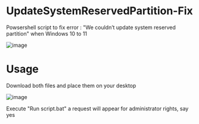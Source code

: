 # UpdateSystemReservedPartition-Fix
Powsershell script to fix error : "We couldn’t update system reserved partition" when Windows 10 to 11 

![image](https://github.com/J-iznoo/UpdateSystemReservedPartition-Fix/assets/93448655/124d1c47-67ad-4865-ac79-56cab51e1ed0)

# Usage

Download both files and place them on your desktop

![image](https://github.com/J-iznoo/UpdateSystemReservedPartition-Fix/assets/93448655/8d836709-f853-4915-a0c9-c59824f8bced)

Execute "Run script.bat" a request will appear for administrator rights, say yes

